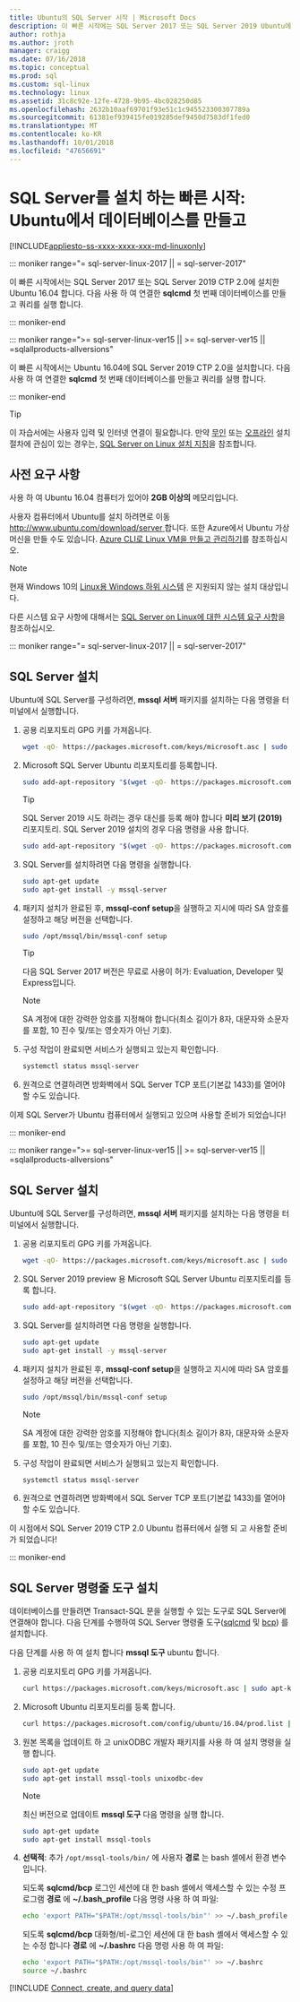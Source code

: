 ```yaml
---
title: Ubuntu의 SQL Server 시작 | Microsoft Docs
description: 이 빠른 시작에는 SQL Server 2017 또는 SQL Server 2019 Ubuntu에 설치 로컬 폴더를 만들고 sqlcmd 사용 하 여 데이터베이스를 쿼리 하는 방법을 보여 줍니다.
author: rothja
ms.author: jroth
manager: craigg
ms.date: 07/16/2018
ms.topic: conceptual
ms.prod: sql
ms.custom: sql-linux
ms.technology: linux
ms.assetid: 31c8c92e-12fe-4728-9b95-4bc028250d85
ms.openlocfilehash: 2632b10aaf69701f93e51c1c945523300307789a
ms.sourcegitcommit: 61381ef939415fe019285def9450d7583df1fed0
ms.translationtype: MT
ms.contentlocale: ko-KR
ms.lasthandoff: 10/01/2018
ms.locfileid: "47656691"
---
```

# <a name="quickstart-install-sql-server-and-create-a-database-on-ubuntu"></a>SQL Server를 설치 하는 빠른 시작: Ubuntu에서 데이터베이스를 만들고

[!INCLUDE[appliesto-ss-xxxx-xxxx-xxx-md-linuxonly](../includes/appliesto-ss-xxxx-xxxx-xxx-md-linuxonly.md)]

<!--SQL Server 2017 on Linux-->
::: moniker range="= sql-server-linux-2017 || = sql-server-2017"

이 빠른 시작에서는 SQL Server 2017 또는 SQL Server 2019 CTP 2.0에 설치한 Ubuntu 16.04 합니다. 다음 사용 하 여 연결한 **sqlcmd** 첫 번째 데이터베이스를 만들고 쿼리를 실행 합니다.

::: moniker-end
<!--SQL Server 2019 on Linux-->
::: moniker range=">= sql-server-linux-ver15 || >= sql-server-ver15 || =sqlallproducts-allversions"

이 빠른 시작에서는 Ubuntu 16.04에 SQL Server 2019 CTP 2.0을 설치합니다. 다음 사용 하 여 연결한 **sqlcmd** 첫 번째 데이터베이스를 만들고 쿼리를 실행 합니다.

::: moniker-end

> [!TIP]
> 이 자습서에는 사용자 입력 및 인터넷 연결이 필요합니다. 만약 [무인](sql-server-linux-setup.md#unattended) 또는 [오프라인](sql-server-linux-setup.md#offline) 설치 절차에 관심이 있는 경우는, [SQL Server on Linux 설치 지침](sql-server-linux-setup.md)을 참조합니다.

## <a name="prerequisites"></a>사전 요구 사항

사용 하 여 Ubuntu 16.04 컴퓨터가 있어야 **2GB 이상의** 메모리입니다.

사용자 컴퓨터에서 Ubuntu를 설치 하려면로 이동 [ http://www.ubuntu.com/download/server ](http://www.ubuntu.com/download/server)합니다. 또한 Azure에서 Ubuntu 가상 머신을 만들 수도 있습니다. [Azure CLI로 Linux VM을 만들고 관리하기](https://docs.microsoft.com/azure/virtual-machines/linux/tutorial-manage-vm)를 참조하십시오.

> [!NOTE]
> 현재 Windows 10의 [Linux용 Windows 하위 시스템](https://msdn.microsoft.com/commandline/wsl/about) 은 지원되지 않는 설치 대상입니다. 

다른 시스템 요구 사항에 대해서는 [SQL Server on Linux에 대한 시스템 요구 사항](sql-server-linux-setup.md#system)을 참조하십시오.

<!--SQL Server 2017 on Linux-->
::: moniker range="= sql-server-linux-2017 || = sql-server-2017"

## <a id="install"></a>SQL Server 설치

Ubuntu에 SQL Server를 구성하려면, **mssql 서버** 패키지를 설치하는 다음 명령을 터미널에서 실행합니다.

1. 공용 리포지토리 GPG 키를 가져옵니다.

   ```bash
   wget -qO- https://packages.microsoft.com/keys/microsoft.asc | sudo apt-key add -
   ```

2. Microsoft SQL Server Ubuntu 리포지토리를 등록합니다.

   ```bash
   sudo add-apt-repository "$(wget -qO- https://packages.microsoft.com/config/ubuntu/16.04/mssql-server-2017.list)"
   ```

   > [!TIP]
   > SQL Server 2019 시도 하려는 경우 대신를 등록 해야 합니다 **미리 보기 (2019)** 리포지토리. SQL Server 2019 설치의 경우 다음 명령을 사용 합니다.
   >
   > ```bash
   > sudo add-apt-repository "$(wget -qO- https://packages.microsoft.com/config/ubuntu/16.04/mssql-server-preview.list)"
   > ```

3. SQL Server를 설치하려면 다음 명령을 실행합니다.

   ```bash
   sudo apt-get update
   sudo apt-get install -y mssql-server
   ```

4. 패키지 설치가 완료된 후, **mssql-conf setup**을 실행하고 지시에 따라 SA 암호를 설정하고 해당 버전을 선택합니다.

   ```bash
   sudo /opt/mssql/bin/mssql-conf setup
   ```

   > [!TIP]
   > 다음 SQL Server 2017 버전은 무료로 사용이 허가: Evaluation, Developer 및 Express입니다.

   > [!NOTE]
   > SA 계정에 대한 강력한 암호를 지정해야 합니다(최소 길이가 8자, 대문자와 소문자를 포함, 10 진수 및/또는 영숫자가 아닌 기호).

5. 구성 작업이 완료되면 서비스가 실행되고 있는지 확인합니다.

   ```bash
   systemctl status mssql-server
   ```

6. 원격으로 연결하려면 방화벽에서 SQL Server TCP 포트(기본값 1433)를 열어야 할 수도 있습니다.

이제 SQL Server가 Ubuntu 컴퓨터에서 실행되고 있으며 사용할 준비가 되었습니다!

::: moniker-end
<!--SQL Server 2019 on Linux-->
::: moniker range=">= sql-server-linux-ver15 || >= sql-server-ver15 || =sqlallproducts-allversions"

## <a id="install"></a>SQL Server 설치

Ubuntu에 SQL Server를 구성하려면, **mssql 서버** 패키지를 설치하는 다음 명령을 터미널에서 실행합니다.

1. 공용 리포지토리 GPG 키를 가져옵니다.

   ```bash
   wget -qO- https://packages.microsoft.com/keys/microsoft.asc | sudo apt-key add -
   ```

2. SQL Server 2019 preview 용 Microsoft SQL Server Ubuntu 리포지토리를 등록 합니다.

   ```bash
   sudo add-apt-repository "$(wget -qO- https://packages.microsoft.com/config/ubuntu/16.04/mssql-server-preview.list)"
   ```

3. SQL Server를 설치하려면 다음 명령을 실행합니다.

   ```bash
   sudo apt-get update
   sudo apt-get install -y mssql-server
   ```

4. 패키지 설치가 완료된 후, **mssql-conf setup**을 실행하고 지시에 따라 SA 암호를 설정하고 해당 버전을 선택합니다.

   ```bash
   sudo /opt/mssql/bin/mssql-conf setup
   ```

   > [!NOTE]
   > SA 계정에 대한 강력한 암호를 지정해야 합니다(최소 길이가 8자, 대문자와 소문자를 포함, 10 진수 및/또는 영숫자가 아닌 기호).

5. 구성 작업이 완료되면 서비스가 실행되고 있는지 확인합니다.

   ```bash
   systemctl status mssql-server
   ```

6. 원격으로 연결하려면 방화벽에서 SQL Server TCP 포트(기본값 1433)를 열어야 할 수도 있습니다.

이 시점에서 SQL Server 2019 CTP 2.0 Ubuntu 컴퓨터에서 실행 되 고 사용할 준비가 되었습니다!

::: moniker-end

## <a id="tools"></a>SQL Server 명령줄 도구 설치

데이터베이스를 만들려면 Transact-SQL 문을 실행할 수 있는 도구로 SQL Server에 연결해야 합니다. 다음 단계를 수행하여 SQL Server 명령줄 도구([sqlcmd](../tools/sqlcmd-utility.md) 및 [bcp](../tools/bcp-utility.md)) 를 설치합니다.

다음 단계를 사용 하 여 설치 합니다 **mssql 도구** ubuntu 합니다. 

1. 공용 리포지토리 GPG 키를 가져옵니다.

   ```bash
   curl https://packages.microsoft.com/keys/microsoft.asc | sudo apt-key add -
   ```

1. Microsoft Ubuntu 리포지토리를 등록 합니다.

   ```bash
   curl https://packages.microsoft.com/config/ubuntu/16.04/prod.list | sudo tee /etc/apt/sources.list.d/msprod.list
   ```

1. 원본 목록을 업데이트 하 고 unixODBC 개발자 패키지를 사용 하 여 설치 명령을 실행 합니다.

   ```bash
   sudo apt-get update 
   sudo apt-get install mssql-tools unixodbc-dev
   ```

   > [!Note] 
   > 최신 버전으로 업데이트 **mssql 도구** 다음 명령을 실행 합니다.
   >    ```bash
   >   sudo apt-get update 
   >   sudo apt-get install mssql-tools 
   >   ```

1. **선택적**: 추가 `/opt/mssql-tools/bin/` 에 사용자 **경로** 는 bash 셸에서 환경 변수입니다.

   되도록 **sqlcmd/bcp** 로그인 세션에 대 한 bash 셸에서 액세스할 수 있는 수정 프로그램 **경로** 에 **~/.bash_profile** 다음 명령 사용 하 여 파일:

   ```bash
   echo 'export PATH="$PATH:/opt/mssql-tools/bin"' >> ~/.bash_profile
   ```

   되도록 **sqlcmd/bcp** 대화형/비-로그인 세션에 대 한 bash 셸에서 액세스할 수 있는 수정 합니다 **경로** 에 **~/.bashrc** 다음 명령 사용 하 여 파일:

   ```bash
   echo 'export PATH="$PATH:/opt/mssql-tools/bin"' >> ~/.bashrc
   source ~/.bashrc
   ```

[!INCLUDE [Connect, create, and query data](../includes/sql-linux-quickstart-connect-query.md)]
